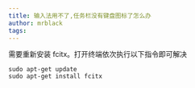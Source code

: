 ```yaml
---
title: 输入法用不了,任务栏没有键盘图标了怎么办
author: mrblack
tags:
---
```

需要重新安装 fcitx。打开终端依次执行以下指令即可解决
```
sudo apt-get update
sudo apt-get install fcitx
```